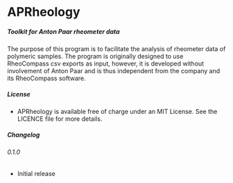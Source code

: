 # APRheology
##### _Toolkit for Anton Paar rheometer data_

The purpose of this program is to facilitate the analysis 
of rheometer data of polymeric samples. The program is originally
designed to use RheoCompass csv exports as input, however, it is 
developed without involvement of Anton Paar and is thus independent
from the company and its RheoCompass software. 

##### License

* APRheology is available free of charge under an MIT License. 
See the LICENCE file for more details.


##### Changelog

###### 0.1.0
* Initial release



